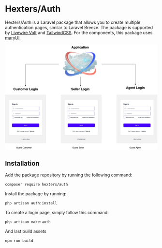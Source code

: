 # Hexters/Auth
Hexters/Auth is a Laravel package that allows you to create multiple authentication pages, similar to Laravel Breeze. The package is supported by [Livewire Volt](https://livewire.laravel.com) and [TailwindCSS](https://tailwindcss.com). For the components, this package uses [maryUI](https://mary-ui.com).

![](https://raw.githubusercontent.com/hexters/auth/main/auth-schema.jpg)

## Installation

Add the package repository by running the following command:
```bash
composer require hexters/auth
```

Install the package by running:
```bash
php artisan auth:install
```

To create a login page, simply follow this command:
```bash
php artisan make:auth
```

And last build assets
```bash
npm run build
```